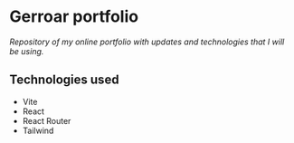 # Gerroar portfolio

*Repository of my online portfolio with updates and technologies that I will be using.*

## Technologies used

- Vite
- React
- React Router
- Tailwind